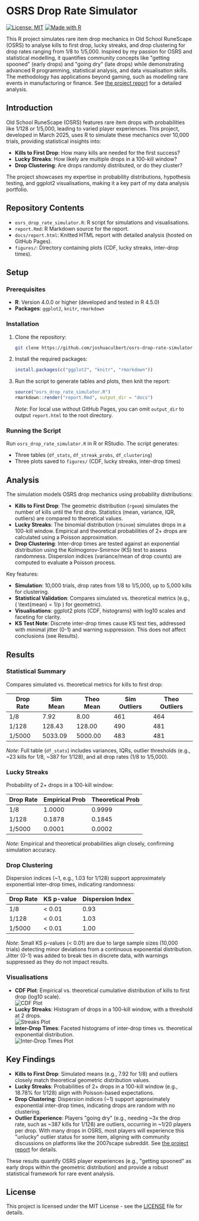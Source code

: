 # OSRS Drop Rate Simulator
[![License: MIT](https://img.shields.io/badge/License-MIT-yellow.svg)](https://opensource.org/licenses/MIT)
[![Made with R](https://img.shields.io/badge/Made%20with-R-blue.svg)](https://www.r-project.org/)

This R project simulates rare item drop mechanics in Old School RuneScape (OSRS) to analyse kills to first drop, lucky streaks, and drop clustering for drop rates ranging from 1/8 to 1/5,000. Inspired by my passion for OSRS and statistical modelling, it quantifies community concepts like "getting spooned" (early drops) and "going dry" (late drops) while demonstrating advanced R programming, statistical analysis, and data visualisation skills. The methodology has applications beyond gaming, such as modelling rare events in manufacturing or finance. See [the project report](https://joshuaculbert.github.io/osrs-drop-rate-simulator/report.html) for a detailed analysis.

## Introduction

Old School RuneScape (OSRS) features rare item drops with probabilities like 1/128 or 1/5,000, leading to varied player experiences. This project, developed in March 2025, uses R to simulate these mechanics over 10,000 trials, providing statistical insights into:
- **Kills to First Drop**: How many kills are needed for the first success?
- **Lucky Streaks**: How likely are multiple drops in a 100-kill window?
- **Drop Clustering**: Are drops randomly distributed, or do they cluster?

The project showcases my expertise in probability distributions, hypothesis testing, and ggplot2 visualisations, making it a key part of my data analysis portfolio.

## Repository Contents
- `osrs_drop_rate_simulator.R`: R script for simulations and visualisations.
- `report.Rmd`: R Markdown source for the report.
- `docs/report.html`: Knitted HTML report with detailed analysis (hosted on GitHub Pages).
- `figures/`: Directory containing plots (CDF, lucky streaks, inter-drop times).

## Setup

### Prerequisites
- **R**: Version 4.0.0 or higher (developed and tested in R 4.5.0)
- **Packages**: `ggplot2`, `knitr`, `rmarkdown`

### Installation
1. Clone the repository:
   ```bash
   git clone https://github.com/joshuaculbert/osrs-drop-rate-simulator.git
2. Install the required packages:
   ```R
   install.packages(c("ggplot2", "knitr", "rmarkdown"))
3. Run the script to generate tables and plots, then knit the report:
   ```R
   source("osrs_drop_rate_simulator.R")
   rmarkdown::render("report.Rmd", output_dir = "docs")
   ```
   *Note*: For local use without GitHub Pages, you can omit `output_dir` to output `report.html` to the root directory.

### Running the Script
Run `osrs_drop_rate_simulator.R` in R or RStudio. The script generates:
- Three tables (`df_stats`, `df_streak_probs`, `df_clustering`)
- Three plots saved to `figures/` (CDF, lucky streaks, inter-drop times)

## Analysis

The simulation models OSRS drop mechanics using probability distributions:
- **Kills to First Drop**: The geometric distribution (`rgeom`) simulates the number of kills until the first drop. Statistics (mean, variance, IQR, outliers) are compared to theoretical values.
- **Lucky Streaks**: The binomial distribution (`rbinom`) simulates drops in a 100-kill window. Empirical and theoretical probabilities of 2+ drops are calculated using a Poisson approximation.
- **Drop Clustering**: Inter-drop times are tested against an exponential distribution using the Kolmogorov-Smirnov (KS) test to assess randomness. Dispersion indices (variance/mean of drop counts) are computed to evaluate a Poisson process.

Key features:
- **Simulation**: 10,000 trials, drop rates from 1/8 to 1/5,000, up to 5,000 kills for clustering.
- **Statistical Validation**: Compares simulated vs. theoretical metrics (e.g., \( \text{mean} = 1/p \) for geometric).
- **Visualisations**: ggplot2 plots (CDF, histograms) with log10 scales and faceting for clarity.
- **KS Test Note**: Discrete inter-drop times cause KS test ties, addressed with minimal jitter (0-1) and warning suppression. This does not affect conclusions (see Results).

## Results

### Statistical Summary
Compares simulated vs. theoretical metrics for kills to first drop:

| Drop Rate | Sim Mean | Theo Mean | Sim Outliers | Theo Outliers |
|-----------|----------|-----------|--------------|---------------|
| 1/8       | 7.92     | 8.00      | 461          | 464           |
| 1/128     | 128.43   | 128.00    | 490          | 481           |
| 1/5000    | 5033.09  | 5000.00   | 483          | 481           |

*Note*: Full table (`df_stats`) includes variances, IQRs, outlier thresholds (e.g., ~23 kills for 1/8, ~387 for 1/128), and all drop rates (1/8 to 1/5,000).

### Lucky Streaks
Probability of 2+ drops in a 100-kill window:

| Drop Rate | Empirical Prob | Theoretical Prob |
|-----------|----------------|------------------|
| 1/8       | 1.0000         | 0.9999           |
| 1/128     | 0.1878         | 0.1845           |
| 1/5000    | 0.0001         | 0.0002           |

*Note*: Empirical and theoretical probabilities align closely, confirming simulation accuracy.

### Drop Clustering
Dispersion indices (~1, e.g., 1.03 for 1/128) support approximately exponential inter-drop times, indicating randomness:

| Drop Rate | KS p-value | Dispersion Index |
|-----------|------------|------------------|
| 1/8       | < 0.01     | 0.93             |
| 1/128     | < 0.01     | 1.03             |
| 1/5000    | < 0.01     | 1.00             |

*Note*: Small KS p-values (< 0.01) are due to large sample sizes (10,000 trials) detecting minor deviations from a continuous exponential distribution. Jitter (0-1) was added to break ties in discrete data, with warnings suppressed as they do not impact results.

### Visualisations
- **CDF Plot**: Empirical vs. theoretical cumulative distribution of kills to first drop (log10 scale).  
  ![CDF Plot](figures/drop_rate_cdf_plot.png)
- **Lucky Streaks**: Histogram of drops in a 100-kill window, with a threshold at 2 drops.  
  ![Streaks Plot](figures/lucky_streaks_plot.png)
- **Inter-Drop Times**: Faceted histograms of inter-drop times vs. theoretical exponential distribution.  
  ![Inter-Drop Times Plot](figures/inter_drop_times_plot.png)

## Key Findings
- **Kills to First Drop**: Simulated means (e.g., 7.92 for 1/8) and outliers closely match theoretical geometric distribution values.
- **Lucky Streaks**: Probabilities of 2+ drops in a 100-kill window (e.g., 18.78% for 1/128) align with Poisson-based expectations.
- **Drop Clustering**: Dispersion indices (~1) support approximately exponential inter-drop times, indicating drops are random with no clustering.
- **Outlier Experience**: Players "going dry" (e.g., needing ~3x the drop rate, such as ~387 kills for 1/128) are outliers, occurring in ~1/20 players per drop. With many drops in OSRS, most players will experience this "unlucky" outlier status for some item, aligning with community discussions on platforms like the 2007scape subreddit. See [the project report](https://joshuaculbert.github.io/osrs-drop-rate-simulator/report.html) for details.

These results quantify OSRS player experiences (e.g., "getting spooned" as early drops within the geometric distribution) and provide a robust statistical framework for rare event analysis.

## License

This project is licensed under the MIT License - see the [LICENSE](LICENSE) file for details.